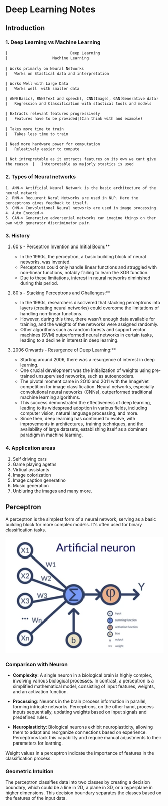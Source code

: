 # Deep Learning Notes

## Introduction 

### 1. Deep Learning vs Machine Learning

```
|                            Deep Learning                                      |                    Machine Learning                                     

| Works primarly on Neural Networks                                             |   Works on Stastical data and interpretation                

| Works Well with Large Data                                                    |   Works well  with smaller data

| ANN(Basic), RNN(Text and speech), CNN(Image), GAN(Generative data)            |   Regression and Classification with stastical tools and models

| Extracts relevant features progressively                                      |   Features have to be provided|(Can think with and example)

| Takes more time to train                                                      |   Takes less time to train

| Need more hardware power for computation                                      |   Releatively easier to compute

| Not intrepretable as it extracts features on its own we cant give the reason  |   Interpretable as majorly stastics is used

 ```

### 2. Types of Neural networks

    1. ANN-> Artificial Neural Network is the basic architecture of the neural network
    2. RNN-> Recuurent Neral Networks are used in NLP. Here the perceptrons gives feedback to itself.
    3. CNN-> Convolutional Neural networks are used in image processing.
    4. Auto Encoded-> 
    5. GAN-> Generative adverserial networks can imagine things on ther own with generator discriminator pair.


### 3. History

1. 60's - Perceptron Invention and Initial Boom:**
   - In the 1960s, the perceptron, a basic building block of neural networks, was invented.
   - Perceptrons could only handle linear functions and struggled with non-linear functions, notably failing to learn the XOR function.
   - Due to these limitations, interest in neural networks diminished during this period.

2. 80's - Stacking Perceptrons and Challenges:**
   - In the 1980s, researchers discovered that stacking perceptrons into layers (creating neural networks) could overcome the limitations of handling non-linear functions.
   - However, during this time, there wasn't enough data available for training, and the weights of the networks were assigned randomly.
   - Other algorithms such as random forests and support vector machines (SVM) outperformed neural networks in certain tasks, leading to a decline in interest in deep learning.

3. 2006 Onwards - Resurgence of Deep Learning:**
   - Starting around 2006, there was a resurgence of interest in deep learning.
   - One crucial development was the initialization of weights using pre-trained unsupervised networks, such as autoencoders.
   - The pivotal moment came in 2010 and 2011 with the ImageNet competition for image classification. Neural networks, especially convolutional neural networks (CNNs), outperformed traditional machine learning algorithms.
   - This success demonstrated the effectiveness of deep learning, leading to its widespread adoption in various fields, including computer vision, natural language processing, and more.
   - Since then, deep learning has continued to evolve, with improvements in architectures, training techniques, and the availability of large datasets, establishing itself as a dominant paradigm in machine learning.


### 4. Application areas

1. Self driving cars
2. Game playing agetns
3. Virtiual assistants
4. Image colorization
5. Image caption generatino
6. Music generation 
7. Unbluring the images and many more.

## Perceptron

A perceptron is the simplest form of a neural network, serving as a basic building block for more complex models. It's often used for binary classification tasks.

![Perceptron](images/perceptron.png)

### Comparison with Neuron

- **Complexity**: A single neuron in a biological brain is highly complex, involving various biological processes. In contrast, a perceptron is a simplified mathematical model, consisting of input features, weights, and an activation function.
  
- **Processing**: Neurons in the brain process information in parallel, forming intricate networks. Perceptrons, on the other hand, process inputs sequentially, updating weights based on input signals and predefined rules.
  
- **Neuroplasticity**: Biological neurons exhibit neuroplasticity, allowing them to adapt and reorganize connections based on experience. Perceptrons lack this capability and require manual adjustments to their parameters for learning.

Weight values in a perceptron indicate the importance of features in the classification process.

### Geometric Intuition

The perceptron classifies data into two classes by creating a decision boundary, which could be a line in 2D, a plane in 3D, or a hyperplane in higher dimensions. This decision boundary separates the classes based on the features of the input data.
